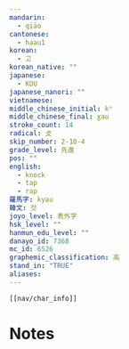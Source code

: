 ```yaml
---
mandarin:
  - qiāo
cantonese:
  - haau1
korean:
  - 고
korean_native: ""
japanese:
  - KOU
japanese_nanori: ""
vietnamese:
middle_chinese_initial: kʰ
middle_chinese_final: ɣau
stroke_count: 14
radical: 攴
skip_number: 2-10-4
grade_level: 先進
pos: ""
english:
  - knock
  - tap
  - rap
羅馬字: kyau
韓文: 캿
joyo_level: 表外字
hsk_level: ""
hanmun_edu_level: ""
danayo_id: 7368
mc_id: 6526
graphemic_classification: 高
stand_in: "TRUE"
aliases:
---
```

```meta-bind-embed
[[nav/char_info]]
```

# Notes
